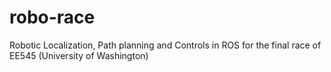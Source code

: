 # robo-race
Robotic Localization, Path planning and Controls in ROS for the final race of EE545 (University of Washington)
